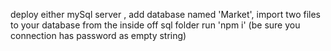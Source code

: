  deploy either mySql server , add database named 'Market',
 import two files to your database from the inside off sql folder
 run 'npm i' 
(be sure you connection has password as empty string)
